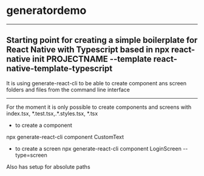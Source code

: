 # generatordemo
---
Starting point for creating a simple boilerplate for React Native with Typescript based in npx react-native init PROJECTNAME --template react-native-template-typescript
---
It is using generate-react-cli to be able to create component ans screen folders and files from the command line interface

---
For the moment it is only possible to create components and screens with index.tsx, \*.test.tsx,.\*.styles.tsx, \*.tsx

- to create a component

npx generate-react-cli component CustomText

- to create a screen
npx generate-react-cli component LoginScreen --type=screen

Also has setup for absolute paths 
